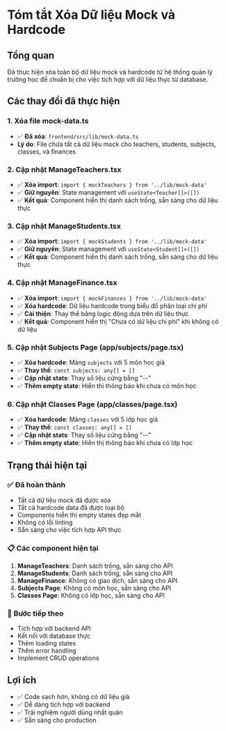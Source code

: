 # Tóm tắt Xóa Dữ liệu Mock và Hardcode

## Tổng quan
Đã thực hiện xóa toàn bộ dữ liệu mock và hardcode từ hệ thống quản lý trường học để chuẩn bị cho việc tích hợp với dữ liệu thực từ database.

## Các thay đổi đã thực hiện

### 1. Xóa file mock-data.ts
- ✅ **Đã xóa**: `frontend/src/lib/mock-data.ts`
- **Lý do**: File chứa tất cả dữ liệu mock cho teachers, students, subjects, classes, và finances

### 2. Cập nhật ManageTeachers.tsx
- ✅ **Xóa import**: `import { mockTeachers } from '../lib/mock-data'`
- ✅ **Giữ nguyên**: State management với `useState<Teacher[]>([])`
- ✅ **Kết quả**: Component hiển thị danh sách trống, sẵn sàng cho dữ liệu thực

### 3. Cập nhật ManageStudents.tsx
- ✅ **Xóa import**: `import { mockStudents } from '../lib/mock-data'`
- ✅ **Giữ nguyên**: State management với `useState<Student[]>([])`
- ✅ **Kết quả**: Component hiển thị danh sách trống, sẵn sàng cho dữ liệu thực

### 4. Cập nhật ManageFinance.tsx
- ✅ **Xóa import**: `import { mockFinances } from '../lib/mock-data'`
- ✅ **Xóa hardcode**: Dữ liệu hardcode trong biểu đồ phân loại chi phí
- ✅ **Cải thiện**: Thay thế bằng logic động dựa trên dữ liệu thực
- ✅ **Kết quả**: Component hiển thị "Chưa có dữ liệu chi phí" khi không có dữ liệu

### 5. Cập nhật Subjects Page (app/subjects/page.tsx)
- ✅ **Xóa hardcode**: Mảng `subjects` với 5 môn học giả
- ✅ **Thay thế**: `const subjects: any[] = []`
- ✅ **Cập nhật stats**: Thay số liệu cứng bằng "--"
- ✅ **Thêm empty state**: Hiển thị thông báo khi chưa có môn học

### 6. Cập nhật Classes Page (app/classes/page.tsx)
- ✅ **Xóa hardcode**: Mảng `classes` với 5 lớp học giả
- ✅ **Thay thế**: `const classes: any[] = []`
- ✅ **Cập nhật stats**: Thay số liệu cứng bằng "--"
- ✅ **Thêm empty state**: Hiển thị thông báo khi chưa có lớp học

## Trạng thái hiện tại

### ✅ Đã hoàn thành
- Tất cả dữ liệu mock đã được xóa
- Tất cả hardcode data đã được loại bỏ
- Components hiển thị empty states đẹp mắt
- Không có lỗi linting
- Sẵn sàng cho việc tích hợp API thực

### 📋 Các component hiện tại
1. **ManageTeachers**: Danh sách trống, sẵn sàng cho API
2. **ManageStudents**: Danh sách trống, sẵn sàng cho API  
3. **ManageFinance**: Không có giao dịch, sẵn sàng cho API
4. **Subjects Page**: Không có môn học, sẵn sàng cho API
5. **Classes Page**: Không có lớp học, sẵn sàng cho API

### 🎯 Bước tiếp theo
- Tích hợp với backend API
- Kết nối với database thực
- Thêm loading states
- Thêm error handling
- Implement CRUD operations

## Lợi ích
- ✅ Code sạch hơn, không có dữ liệu giả
- ✅ Dễ dàng tích hợp với backend
- ✅ Trải nghiệm người dùng nhất quán
- ✅ Sẵn sàng cho production
